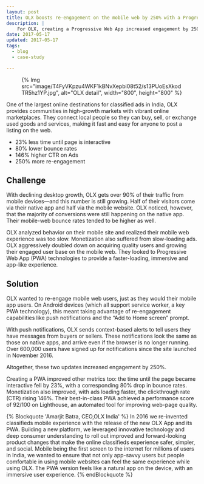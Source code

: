 ```yaml
---
layout: post
title: OLX boosts re-engagement on the mobile web by 250% with a Progressive Web App
description: | 
    For OLX, creating a Progressive Web App increased engagement by 250% and reduced page time to interactive by 23%
date: 2017-05-17
updated: 2017-05-17
tags:
  - blog
  - case-study

---
```


<figure>
{% Img src="image/T4FyVKpzu4WKF1kBNvXepbi08t52/s13PUoEsXkodTR5hz1YP.jpg", alt="OLX detail", width="800", height="800" %}
</figure>
 
One of the largest online destinations for classified ads in India, OLX provides
communities in high-growth markets with vibrant online marketplaces. They
connect local people so they can buy, sell, or exchange used goods and services,
making it fast and easy for anyone to post a listing on the web.

- 23% less time until page is interactive
- 80% lower bounce rates
- 146% higher CTR on Ads
- 250% more re-engagement

## Challenge

With declining desktop growth, OLX gets over 90% of their traffic from mobile
devices—and this number is still growing. Half of their visitors come via their
native app and half via the mobile website. OLX noticed, however, that the
majority of conversions were still happening on the native app. Their mobile-web
bounce rates tended to be higher as well.
 
OLX analyzed behavior on their mobile site and realized their mobile web
experience was too slow. Monetization also suffered from slow-loading ads. OLX
aggressively doubled down on acquiring quality users and growing their engaged
user base on the mobile web. They looked to Progressive Web App (PWA)
technologies to provide a faster-loading, immersive and app-like experience.
 
## Solution

OLX wanted to re-engage mobile web users, just as they would their mobile app
users. On Android devices (which all support service worker, a key PWA
technology), this meant taking advantage of re-engagement capabilities like push
notifications and the “Add to Home screen” prompt.
 
With push notifications, OLX sends context-based alerts to tell users they have
messages from buyers or sellers. These notifications look the same as those on
native apps, and arrive even if the browser is no longer running. Over 600,000
users have signed up for notifications since the site launched in November 2016.
 
Altogether, these two updates increased engagement by 250%.
 
Creating a PWA improved other metrics too: the time until the page became
interactive fell by 23%, with a corresponding 80% drop in bounce rates.
Monetization also improved, with ads loading faster, the clickthrough rate (CTR)
rising 146%. Their best-in-class PWA achieved a performance score of 92/100 on
Lighthouse, an automated tool for improving web-page quality.
 
{% Blockquote 'Amarjit Batra, CEO,OLX India' %}
In 2016 we re-invented classifieds mobile experience with the release of the new
OLX App and its PWA. Building a new platform, we leveraged innovative technology
and deep consumer understanding to roll out improved and forward-looking product
changes that make the online classifieds experience safer, simpler, and social.
Mobile being the first screen to ​ the​ internet for millions of users in India,
we wanted to ensure that not only app-savvy users but people comfortable in
using mobile websites can feel the same experience while using OLX. The PWA
version feels like a natural app on the device, with an immersive user
experience.
{% endBlockquote %}
 
 
 
 
 
